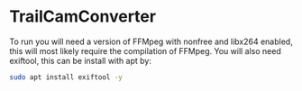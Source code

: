 # TrailCamConverter

To run you will need a version of FFMpeg with nonfree and libx264 enabled, this will most likely require the compilation of FFMpeg.
You will also need exiftool, this can be install with apt by: 
```bash 
sudo apt install exiftool -y
```
